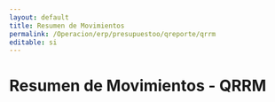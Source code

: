 ```yaml
---
layout: default
title: Resumen de Movimientos  
permalink: /Operacion/erp/presupuestoo/qreporte/qrrm  
editable: si
---
```


# Resumen de Movimientos - QRRM  





